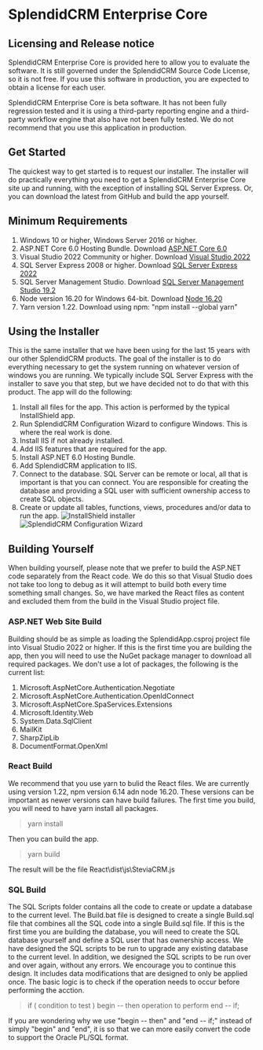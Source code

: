 # SplendidCRM Enterprise Core
## Licensing and Release notice

SplendidCRM Enterprise Core is provided here to allow you to evaluate the software.  It is still governed under the SplendidCRM Source Code License, so it is not free.  If you use this software in production, you are expected to obtain a license for each user.

SplendidCRM Enterprise Core is beta software.  It has not been fully regression tested and it is using a third-party reporting engine and a third-party workflow engine that also have not been fully tested.  We do not recommend that you use this application in production.

## Get Started
The quickest way to get started is to request our installer. The installer will do practically everything you need to get a SplendidCRM Enterprise Core site up and running, with the exception of installing SQL Server Express. Or, you can download the latest from GitHub and build the app yourself.

## Minimum Requirements
1. Windows 10 or higher, Windows Server 2016 or higher.
2. ASP.NET Core 6.0 Hosting Bundle. Download [ASP.NET Core 6.0](https://dotnet.microsoft.com/en-us/download/dotnet/6.0 "ASP.NET Core 6.0")
3. Visual Studio 2022 Community or higher. Download [Visual Studio 2022](https://visualstudio.microsoft.com/downloads/ "Visual Studio 2022")
4. SQL Server Express 2008 or higher. Download [SQL Server Express 2022](https://www.microsoft.com/en-gb/download/details.aspx?id=104781 "SQL Server Express 2022")
5. SQL Server Management Studio. Download [SQL Server Management Studio 19.2](https://docs.microsoft.com/en-us/sql/ssms/download-sql-server-management-studio-ssms?view=sql-server-ver15 "SQL Server Management Studio 19.2")
6. Node version 16.20 for Windows 64-bit. Download [Node 16.20](https://nodejs.org/en/download/ "Node 16.20")
7. Yarn version 1.22. Download using npm: "npm install --global yarn"

## Using the Installer
This is the same installer that we have been using for the last 15 years with our other SplendidCRM products. The goal of the installer is to do everything necessary to get the system running on whatever version of windows you are running. We typically include SQL Server Express with the installer to save you that step, but we have decided not to do that with this product. The app will do the following:
1. Install all files for the app. This action is performed by the typical InstallShield app.
2. Run SplendidCRM Configuration Wizard to configure Windows. This is where the real work is done.
3. Install IIS if not already installed.
4. Add IIS features that are required for the app.
5. Install ASP.NET 6.0 Hosting Bundle.
6. Add SplendidCRM application to IIS.
7. Connect to the database. SQL Server can be remote or local, all that is important is that you can connect. You are responsible for creating the database and providing a SQL user with sufficient ownership access to create SQL objects.
8. Create or update all tables, functions, views, procedures and/or data to run the app.
![InstallShield installer](https://www.splendidcrm.com/portals/0/SplendidCRM/Installation_InstallShield.gif "InstallShield installer")
![SplendidCRM Configuration Wizard](https://www.splendidcrm.com/portals/0/SplendidCRM/Installation_Wizard.gif "Splendid App Builder Configuration Wizard")

## Building Yourself
When building yourself, please note that we prefer to build the ASP.NET code separately from the React code. We do this so that Visual Studio does not take too long to debug as it will attempt to build both every time something small changes. So, we have marked the React files as content and excluded them from the build in the Visual Studio project file.

### ASP.NET Web Site Build
Building should be as simple as loading the SplendidApp.csproj project file into Visual Studio 2022 or higher. If this is the first time you are building the app, then you will need to use the NuGet package manager to download all required packages. We don't use a lot of packages, the following is the current list:
1. Microsoft.AspNetCore.Authentication.Negotiate
2. Microsoft.AspNetCore.Authentication.OpenIdConnect
3. Microsoft.AspNetCore.SpaServices.Extensions
4. Microsoft.Identity.Web
5. System.Data.SqlClient
6. MailKit
7. SharpZipLib
8. DocumentFormat.OpenXml

### React Build
We recommend that you use yarn to bulid the React files. We are currently using version 1.22, npm version 6.14 adn node 16.20. These versions can be important as newer versions can have build failures. The first time you build, you will need to have yarn install all packages.

> yarn install

Then you can build the app.

> yarn build

The result will be the file React\dist\js\SteviaCRM.js

### SQL Build
The SQL Scripts folder contains all the code to create or update a database to the current level. The Build.bat file is designed to create a single Build.sql file that combines all the SQL code into a single Build.sql file. If this is the first time you are building the database, you will need to create the SQL database yourself and define a SQL user that has ownership access.
We have designed the SQL scripts to be run to upgrade any existing database to the current level. In addition, we designed the SQL scripts to be run over and over again, without any errors. We encourage you to continue this design. It includes data modifications that are designed to only be applied once. The basic logic is to check if the operation needs to occur before performing the acction.

> if ( condition to test ) begin -- then
>	operation to perform
> end -- if;

If you are wondering why we use "begin -- then" and "end -- if;" instead of simply "begin" and "end", it is so that we can more easily convert the code to support the Oracle PL/SQL format.
